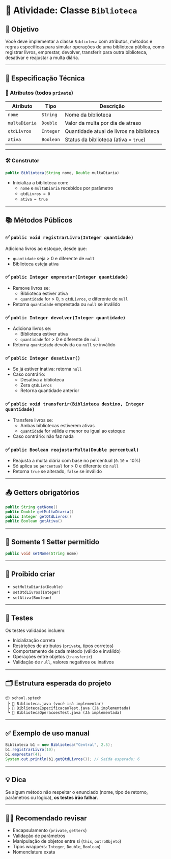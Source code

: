 # 📘 Atividade: Classe `Biblioteca`

## 🎯 Objetivo

Você deve implementar a classe `Biblioteca` com atributos, métodos e regras específicas para simular operações de uma biblioteca pública, como registrar livros, emprestar, devolver, transferir para outra biblioteca, desativar e reajustar a multa diária.

---

## 🧩 Especificação Técnica

### 🔑 Atributos (todos `private`)

| Atributo      | Tipo     | Descrição                                            |
|---------------|----------|-------------------------------------------------------|
| `nome`        | `String` | Nome da biblioteca                                   |
| `multaDiaria` | `Double` | Valor da multa por dia de atraso                     |
| `qtdLivros`   | `Integer`| Quantidade atual de livros na biblioteca             |
| `ativa`       | `Boolean`| Status da biblioteca (ativa = `true`)                |

---

### 🛠️ Construtor

```java
public Biblioteca(String nome, Double multaDiaria)
```

- Inicializa a biblioteca com:
  - `nome` e `multaDiaria` recebidos por parâmetro
  - `qtdLivros = 0`
  - `ativa = true`

---

## 📚 Métodos Públicos

### ✅ `public void registrarLivro(Integer quantidade)`
Adiciona livros ao estoque, desde que:
- `quantidade` seja > 0 e diferente de `null`
- Biblioteca esteja ativa

### ✅ `public Integer emprestar(Integer quantidade)`
- Remove livros se:
  - Biblioteca estiver ativa
  - `quantidade` for > 0, ≤ `qtdLivros`, e diferente de `null`
- Retorna `quantidade` emprestada ou `null` se inválido

### ✅ `public Integer devolver(Integer quantidade)`
- Adiciona livros se:
  - Biblioteca estiver ativa
  - `quantidade` for > 0 e diferente de `null`
- Retorna `quantidade` devolvida ou `null` se inválido

### ✅ `public Integer desativar()`
- Se já estiver inativa: retorna `null`
- Caso contrário:
  - Desativa a biblioteca
  - Zera `qtdLivros`
  - Retorna quantidade anterior

### ✅ `public void transferir(Biblioteca destino, Integer quantidade)`
- Transfere livros se:
  - Ambas bibliotecas estiverem ativas
  - `quantidade` for válida e menor ou igual ao estoque
- Caso contrário: não faz nada

### ✅ `public Boolean reajustarMulta(Double percentual)`
- Reajusta a multa diária com base no percentual (`0.10` = 10%)
- Só aplica se `percentual` for > 0 e diferente de `null`
- Retorna `true` se alterado, `false` se inválido

---

## 📤 Getters obrigatórios

```java
public String getNome()
public Double getMultaDiaria()
public Integer getQtdLivros()
public Boolean getAtiva()
```

---

## 🛑 Somente 1 Setter permitido

```java
public void setNome(String nome)
```

---

## 🚫 Proibido criar

- `setMultaDiaria(Double)`
- `setQtdLivros(Integer)`
- `setAtiva(Boolean)`

---

## 🧪 Testes

Os testes validados incluem:

- Inicialização correta
- Restrições de atributos (`private`, tipos corretos)
- Comportamento de cada método (válido e inválido)
- Operações entre objetos (`transferir`)
- Validação de `null`, valores negativos ou inativos

---

## 🗂️ Estrutura esperada do projeto

```
📦 school.sptech
 ┣ 📄 Biblioteca.java (você irá implementar)
 ┣ 📄 BibliotecaEspecificacaoTest.java (Já implementada)
 ┗ 📄 BibliotecaOperacoesTest.java (Já implementada)
```

---

## ✅ Exemplo de uso manual

```java
Biblioteca b1 = new Biblioteca("Central", 2.5);
b1.registrarLivro(10);
b1.emprestar(4);
System.out.println(b1.getQtdLivros()); // Saída esperada: 6
```

---

## 💡 Dica

Se algum método não respeitar o enunciado (nome, tipo de retorno, parâmetros ou lógica), **os testes irão falhar**.

---

## 👨‍🏫 Recomendado revisar

- Encapsulamento (`private`, `getters`)
- Validação de parâmetros
- Manipulação de objetos entre si (`this`, `outroObjeto`)
- Tipos wrappers: `Integer`, `Double`, `Boolean`)
- Nomenclatura exata
